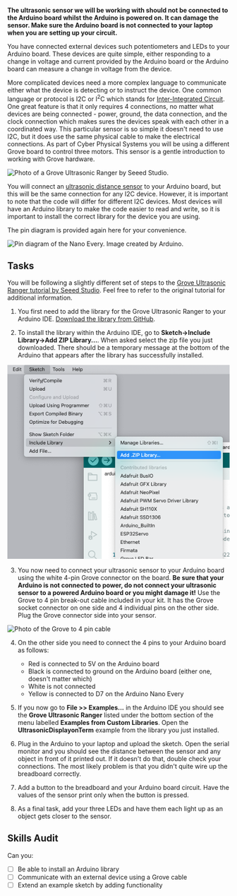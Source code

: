 **The ultrasonic sensor we will be working with should not be connected to the Arduino board whilst the Arduino is powered on. It can damage the sensor. Make sure the Arduino board is not connected to your laptop when you are setting up your circuit.**

You have connected external devices such potentiometers and LEDs to your Arduino board. These devices are quite simple, either responding to a change in voltage and current provided by the Arduino board or the Arduino board can measure a change in voltage from the device.

More complicated devices need a more complex language to communicate either what the device is detecting or to instruct the device. One common language or protocol is I2C or I<sup>2</sup>C which stands for [Inter-Integrated Circuit](https://learn.sparkfun.com/tutorials/i2c/all). One great feature is that it only requires 4 connections, no matter what devices are being connected - power, ground, the data connection, and the clock connection which makes sures the devices speak with each other in a coordinated way. This particular sensor is so simple it doesn't need to use I2C, but it does use the same physical cable to make the electrical connections. As part of Cyber Physical Systems you will be using a different Grove board to control three motors. This sensor is a gentle introduction to working with Grove hardware.

![Photo of a Grove Ultrasonic Ranger by Seeed Studio.](https://files.seeedstudio.com/wiki/Grove_Ultrasonic_Ranger/V2.jpg "Grove Ultrasonic Ranger")

You will connect an [ultrasonic distance sensor](https://wiki.seeedstudio.com/Grove-Ultrasonic_Ranger/) to your Arduino board, but this will be the same connection for any I2C device. However, it is important to note that the code will differ for different I2C devices. Most devices will have an Arduino library to make the code easier to read and write, so it is important to install the correct library for the device you are using. 

The pin diagram is provided again here for your convenience.

![Pin diagram of the Nano Every. Image created by Arduino.](https://docs.arduino.cc/static/90c04d4cfb88446cafa299787bf06056/ABX00028-pinout.png "Nano Every Pin Diagram")

## Tasks
You will be following a slightly different set of steps to the [Grove Ultrasonic Ranger tutorial by Seeed Studio](https://wiki.seeedstudio.com/Grove-Ultrasonic_Ranger/). Feel free to refer to the original tutorial for additional information.

1. You first need to add the library for the Grove Ultrasonic Ranger to your Arduino IDE. [Download the library from GitHub](https://github.com/Seeed-Studio/Seeed_Arduino_UltrasonicRanger/archive/master.zip). 

2. To install the library within the Arduino IDE, go to **Sketch->Include Library->Add ZIP Library...**. When asked select the zip file you just downloaded. There should be a temporary message at the bottom of the Arduino that appears after the library has successfully installed.

![Screenshot of the menu to add a zip file of a library.](https://github.com/IDE-GID-Cyberphysical-Systems/CPS-Fundamentals/blob/9dcc92cc03fe6c40c9323fba77e3fc80ee9a5ac1/wiki-images/add-zip-library.png)

3. You now need to connect your ultrasonic sensor to your Arduino board using the white 4-pin Grove connector on the board. **Be sure that your Arduino is not connected to power, do not connect your ultrasonic sensor to a powered Arduino board or you might damage it!** Use the Grove to 4 pin break-out cable included in your kit. It has the Grove socket connector on one side and 4 individual pins on the other side. Plug the Grove connector side into your sensor.

![Photo of the Grove to 4 pin cable](https://user-images.githubusercontent.com/394553/189597848-63a26386-ef9f-4c57-8bad-6dae1dc1b0a5.png "Grove to 4 pin cable")


4. On the other side you need to connect the 4 pins to your Arduino board as follows:
    * Red is connected to 5V on the Arduino board
    * Black is connected to ground on the Arduino board (either one, doesn't matter which)
    * White is not connected 
    * Yellow is connected to D7 on the Arduino Nano Every

5. If you now go to **File >> Examples...** in the Arduino IDE you should see the **Grove Ultrasonic Ranger** listed under the bottom section of the menu labelled **Examples from Custom Libraries**. Open the **UltrasonicDisplayonTerm** example from the library you just installed.

6. Plug in the Arduino to your laptop and upload the sketch. Open the serial monitor and you should see the distance between the sensor and any object in front of it printed out. If it doesn't do that, double check your connections. The most likely problem is that you didn't quite wire up the breadboard correctly.

8. Add a button to the breadboard and your Arduino board circuit. Have the values of the sensor print only when the button is pressed.

9. As a final task, add your three LEDs and have them each light up as an object gets closer to the sensor.




## Skills Audit
Can you:
- [ ] Be able to install an Arduino library 
- [ ] Communicate with an external device using a Grove cable
- [ ] Extend an example sketch by adding functionality